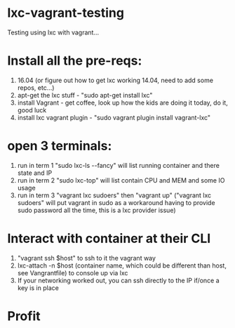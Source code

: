 # lxc-vagrant-testing
Testing using lxc with vagrant...

# Install all the pre-reqs:
1. 16.04 (or figure out how to get lxc working 14.04, need to add some repos, etc...)
2. apt-get the lxc stuff - "sudo apt-get install lxc"
3. install Vagrant - get coffee, look up how the kids are doing it today, do it, good luck
4. install lxc vagrant plugin - "sudo vagrant plugin install vagrant-lxc"

# open 3 terminals:
1. run in term 1 "sudo lxc-ls --fancy" will list running container and there state and IP
2. run in term 2 "sudo lxc-top" will list contain CPU and MEM and some IO usage
3. run in term 3 "vagrant lxc sudoers" then "vagrant up" ("vagrant lxc sudoers" will put vagrant in sudo as a workaround having to provide sudo password all the time, this is a lxc provider issue)

# Interact with container at their CLI
1. "vagrant ssh $host" to ssh to it the vagrant way
2. lxc-attach -n $host (container name, which could be different than host, see Vangrantfile) to console up via lxc
3. If your networking worked out, you can ssh directly to the IP if/once a key is in place

# Profit
